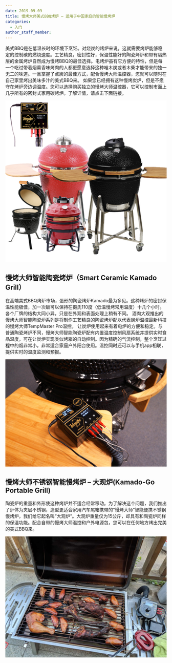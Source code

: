 ```yaml
---
date: 2019-09-09
title: 慢烤大师美式BBQ烤炉 – 适用于中国家庭的智能慢烤炉
categories:
  - 入门
author_staff_member: 
---
```

美式BBQ是在低温长时的环境下烹饪。对烧炭的烤炉来说，这就需要烤炉能够稳定的控制碳的燃烧速度。工艺精良，密封性好，保温性能好的陶瓷烤炉和带有隔热层的金属烤炉自然成为慢烤BBQ的最佳选择。电烤炉虽有它方便的特性，但是每一个吃过带着烟熏香味烤肉的人都更愿意选择这种唯木炭或者木柴才能带来的独一无二的味道。一旦掌握了点炭的最佳方式，配合慢烤大师温控器，您就可以随时在自己家里烤出美味多汁的美式BBQ来。
如果您已经拥有这种慢烤炭炉，但是不愿守在烤炉旁边调温度。您可以选择购买独立的慢烤大师温控器，它可以控制市面上几乎所有的密封式家用碳烤炉。了解详情，请点击下面链接。

![kamado grills](/images/kamados.png)

## 慢烤大师智能陶瓷烤炉（Smart Ceramic Kamado Grill）

在高端美式BBQ烤炉市场，蛋形的陶瓷烤炉Kamado最为多见。这种烤炉的密封保温性能极佳，加一次碳可以保持在摄氏110度（低温慢烤常用温度）十几个小时。各个厂牌的结构大同小异，只是在外观和表面处理上稍有不同。
酒肉大观推出的慢烤大师智能陶瓷炉系列是将制作工艺精良的陶瓷烤炉配以代表炭炉温控最新科技的慢烤大师TempMaster Pro温控。 让炭炉使用起来有着电炉的方便和稳定。与普通陶瓷烤炉不同，慢烤大师智能陶瓷炉配有内置温度控制风扇系统并提供实时食品温度，可在让炭炉实现类似烤箱的自动控制。因为精确的气流控制，整个烹饪过程中的烟非常小，非常适合家庭户外阳台使用。温控同时还可以与手机app相联，提供实时的温度监测和预报。

![Steak](/images/BBQube_final15_1200.jpg)

## 慢烤大师不锈钢智能慢烤炉 – 大观炉(Kamado-Go Portable Grill)

陶瓷炉的重量和外形使这种烤炉并不适合经常移动。为了解决这个问题，我们推出了炉体为夹层不锈钢，造型更适合家用汽车尾箱携带的“慢烤大师”智能便携不锈钢慢烤炉，我们给它起名叫“大观炉”。大观炉重量仅为15公斤，却具有和陶瓷炉同样的保温功能。配合自带的慢烤大师温控和户外电源包，您可以在任何地方烤出完美的美式BBQ来。


![Spice](/images/Kamado-Go-00.jpg)
